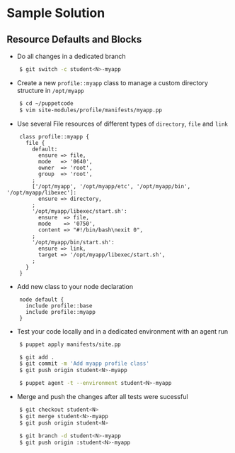# Sample Solution

## Resource Defaults and Blocks

* Do all changes in a dedicated branch

```bash
    $ git switch -c student<N>-myapp
```

* Create a new `profile::myapp` class to manage a custom directory structure in `/opt/myapp`

```bash
    $ cd ~/puppetcode
    $ vim site-modules/profile/manifests/myapp.pp
```

* Use several File resources of different types of `directory`, `file` and `link`

```puppet
    class profile::myapp {
      file {
        default:
          ensure => file,
          mode   => '0640',
          owner  => 'root',
          group  => 'root',
        ;
        ['/opt/myapp', '/opt/myapp/etc', '/opt/myapp/bin', '/opt/myapp/libexec']:
          ensure => directory,
        ;
        '/opt/myapp/libexec/start.sh':
          ensure  => file,
          mode    => '0750',
          content => "#!/bin/bash\nexit 0",
        ;
        '/opt/myapp/bin/start.sh':
          ensure => link,
          target => '/opt/myapp/libexec/start.sh',
        ;
      }      
    }
```

* Add new class to your node declaration

```puppet
    node default {
      include profile::base
      include profile::myapp
    }
```

* Test your code locally and in a dedicated environment with an agent run

```bash
    $ puppet apply manifests/site.pp

    $ git add .
    $ git commit -m 'Add myapp profile class'
    $ git push origin student<N>-myapp

    $ puppet agent -t --environment student<N>-myapp
```
     
* Merge and push the changes after all tests were sucessful

```bash
    $ git checkout student<N>
    $ git merge student<N>-myapp
    $ git push origin student<N>

    $ git branch -d student<N>-myapp
    $ git push origin :student<N>-myapp
```
